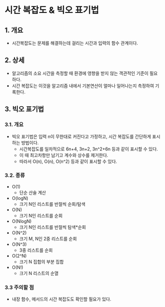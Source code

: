 # 시간 복잡도 & 빅오 표기법

## 1. 개요

- 시간복잡도는 문제를 해결하는데 걸리는 시간과 입력의 함수 관계이다.

## 2. 상세

- 알고리즘의 소요 시간을 측정할 때 환경에 영향을 받지 않는 객관적인 기준이 필요하다.
- 시간 복잡도는 이것을 알고리즘 내에서 기본연산이 얼마나 일어나는지 측정하여 기록한다.

## 3. 빅오 표기법

### 3.1. 개요

- 빅오 표기법은 입력 n이 무한대로 커진다고 가정하고, 시간 복잡도를 간단하게 표시하는 방법이다.
  - 시간복잡도를 일차적으로 6n+4, 3n+2, 3n^2+6n 등과 같이 표시할 수 있다.
  - 이 때 최고차항만 남기고 계수와 상수를 제거한다.
  - 따라서 O(n), O(n), O(n^2) 등과 같이 표시할 수 있다.

### 3.2. 종류

- O(1)
  - 단순 산술 계산
- O(logN)
  - 크기 N인 리스트를 반절씩 순회/탐색
- O(N)
  - 크기 N인 리스트를 순회
- O(NlogN)
  - 크기 N인 리스트를 반절씩 탐색*순회
- O(N^2)
  - 크기 M, N인 2중 리스트를 순회
- O(N^3)
  - 3중 리스트를 순회
- O(2^N)
  - 크기 N 집합의 부분 집합
- O(N!)
  - 크기 N 리스트의 순열

### 3.3 주의할 점

- 내장 함수, 메서드의 시간 복잡도도 확인할 필요가 있다.